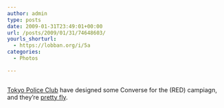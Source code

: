 ```yaml
---
author: admin
type: posts
date: 2009-01-31T23:49:01+00:00
url: /posts/2009/01/31/74648603/
yourls_shorturl:
  - https://lobban.org/i/5a
categories:
  - Photos

---
```

<div class="figure">
  <img src="https://lobban.org/wp-content/uploads/2011/06/n6SoNyvfPjehcswjDX4tdLLro1_500.jpg" alt="" />
</div>

[Tokyo Police Club][1] have designed some Converse for the (RED) campiagn, and they&#8217;re [pretty fly][2].[][3]

 [1]: http://tokyopoliceclub.com/
 [2]: http://www.complex.com/blogs/2009/01/08/converse-1hundred-tokyo-police-club-ct/
 [3]: http://www.complex.com/blogs/wp-content/uploads/2009/01/converse-close-up.jpg